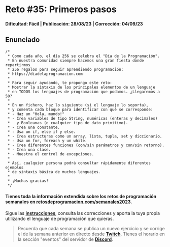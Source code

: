 # Reto #35: Primeros pasos
#### Dificultad: Fácil | Publicación: 28/08/23 | Corrección: 04/09/23

## Enunciado

```
/*
 * Como cada año, el día 256 se celebra el "Día de la Programación".
 * En nuestra comunidad siempre hacemos una gran fiesta donde repartirmos 
 * 256 regalos para seguir aprendiendo programación:
 * https://diadelaprogramacion.com
 *
 * Para seguir ayudando, te propongo este reto:
 * Mostrar la sintaxis de los principales elementos de un lenguaje
 * en TODOS los lenguajes de programación que podamos. ¿Llegaremos a 50?
 *
 * En un fichero, haz lo siguiente (si el lenguaje lo soporta),
 * y comenta cada bloque para identificar con qué se corresponde:
 * - Haz un "Hola, mundo!"
 * - Crea variables de tipo String, numéricas (enteras y decimales)
 *   y Booleanas (o cualquier tipo de dato primitivo).
 * - Crea una constante.
 * - Usa un if, else if y else.
 * - Crea estructuras como un array, lista, tupla, set y diccionario.
 * - Usa un for, foreach y un while.
 * - Crea diferentes funciones (con/sin parámetros y con/sin retorno).
 * - Crea una clase.
 * - Muestra el control de excepciones.
 *
 * Así, cualquier persona podrá consultar rápidamente diferentes ejemplos
 * de sintaxis básica de muchos lenguajes.
 *
 * ¡Muchas gracias!
 */
```
#### Tienes toda la información extendida sobre los retos de programación semanales en **[retosdeprogramacion.com/semanales2023](https://retosdeprogramacion.com/semanales2023)**.

Sigue las **[instrucciones](../../README.md)**, consulta las correcciones y aporta la tuya propia utilizando el lenguaje de programación que quieras.

> Recuerda que cada semana se publica un nuevo ejercicio y se corrige el de la semana anterior en directo desde **[Twitch](https://twitch.tv/mouredev)**. Tienes el horario en la sección "eventos" del servidor de **[Discord](https://discord.gg/mouredev)**.